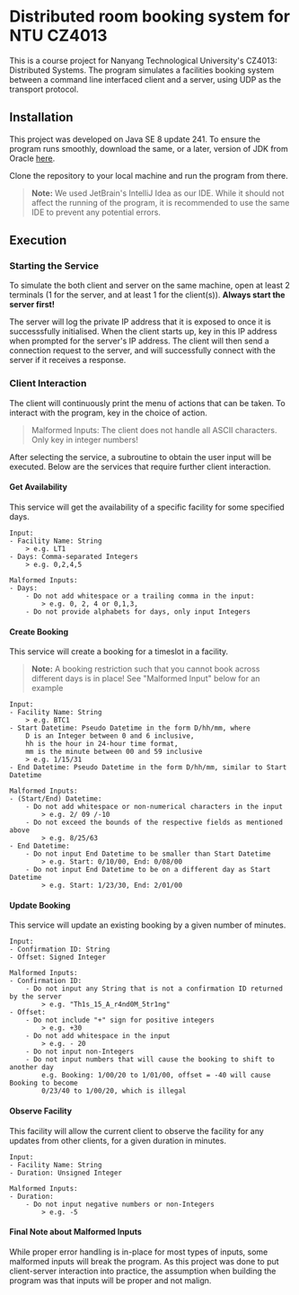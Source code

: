 # Distributed room booking system for NTU CZ4013
This is a course project for Nanyang Technological University's 
CZ4013: Distributed Systems. The program simulates a facilities booking
system between a command line interfaced client and a server, using UDP
as the transport protocol.

## Installation
This project was developed on Java SE 8 update 241. To ensure the program runs
smoothly, download the same, or a later, version of JDK from Oracle 
[here](https://www.oracle.com/sg/java/technologies/javase/javase8u211-later-archive-downloads.html).

Clone the repository to your local machine and run the program from there.
> **Note:**
> We used JetBrain's IntelliJ Idea as our IDE. While it should not affect
> the running of the program, it is recommended to use the same IDE to prevent
> any potential errors.

## Execution
### Starting the Service
To simulate the both client and server on the same machine, open at least 
2 terminals (1 for the server, and at least 1 for the client(s)). **Always 
start the server first!**

The server will log the private IP address that it is exposed to once it is successsfully
initialised. When the client starts up, key in this IP address 
when prompted for the server's IP address. The client will then send a connection
request to the server, and will successfully connect with the server if
it receives a response.

### Client Interaction
The client will continuously print the menu of actions that can be taken.
To interact with the program, key in the choice of action.
> Malformed Inputs: The client does not handle all ASCII characters. 
> Only key in integer numbers!

After selecting the service, a subroutine to obtain the user input will 
be executed. Below are the services that require further client interaction.

#### Get Availability
This service will get the availability of a specific facility for some 
specified days.

```textmate
Input: 
- Facility Name: String 
    > e.g. LT1
- Days: Comma-separated Integers 
    > e.g. 0,2,4,5
    
Malformed Inputs:
- Days:
    - Do not add whitespace or a trailing comma in the input:
        > e.g. 0, 2, 4 or 0,1,3,
    - Do not provide alphabets for days, only input Integers
```

#### Create Booking
This service will create a booking for a timeslot in a facility. 
> **Note:** A booking restriction such that you cannot book across different days
> is in place! See "Malformed Input" below for an example

```textmate
Input:
- Facility Name: String
    > e.g. BTC1
- Start Datetime: Pseudo Datetime in the form D/hh/mm, where
    D is an Integer between 0 and 6 inclusive,
    hh is the hour in 24-hour time format,
    mm is the minute between 00 and 59 inclusive
    > e.g. 1/15/31
- End Datetime: Pseudo Datetime in the form D/hh/mm, similar to Start Datetime

Malformed Inputs:
- (Start/End) Datetime:
    - Do not add whitespace or non-numerical characters in the input
        > e.g. 2/ 09 /-10
    - Do not exceed the bounds of the respective fields as mentioned above
        > e.g. 8/25/63
- End Datetime:
    - Do not input End Datetime to be smaller than Start Datetime
        > e.g. Start: 0/10/00, End: 0/08/00
    - Do not input End Datetime to be on a different day as Start Datetime
        > e.g. Start: 1/23/30, End: 2/01/00
```

#### Update Booking
This service will update an existing booking by a given number of minutes.

```textmate
Input:
- Confirmation ID: String
- Offset: Signed Integer

Malformed Inputs:
- Confirmation ID:
    - Do not input any String that is not a confirmation ID returned by the server
        > e.g. "Th1s_15_A_r4nd0M_5tr1ng"
- Offset:
    - Do not include "+" sign for positive integers
        > e.g. +30
    - Do not add whitespace in the input
        > e.g. - 20
    - Do not input non-Integers
    - Do not input numbers that will cause the booking to shift to another day
        e.g. Booking: 1/00/20 to 1/01/00, offset = -40 will cause Booking to become 
        0/23/40 to 1/00/20, which is illegal
```

#### Observe Facility
This facility will allow the current client to observe the facility for 
any updates from other clients, for a given duration in minutes.

```textmate
Input:
- Facility Name: String
- Duration: Unsigned Integer

Malformed Inputs:
- Duration:
    - Do not input negative numbers or non-Integers
        > e.g. -5
```

#### Final Note about Malformed Inputs
While proper error handling is in-place for most types of inputs, some
malformed inputs will break the program. As this project was done to put 
client-server interaction into practice, the assumption when building the program
was that inputs will be proper and not malign.